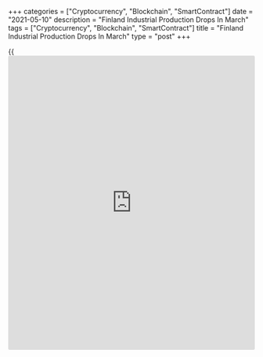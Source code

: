 +++
categories = ["Cryptocurrency", "Blockchain", "SmartContract"]
date = "2021-05-10"
description = "Finland Industrial Production Drops In March"
tags = ["Cryptocurrency", "Blockchain", "SmartContract"]
title = "Finland Industrial Production Drops In March"
type = "post"
+++

{{<iframe id="large-banner" src="https://www.bounty.group/#slide=2.0" width="100%" height="600" scrolling="no" style="border: 0px solid rgb(216, 221, 230); border-radius: 3px;">}}

Finland's industrial production decreased for the first time in three
months in March, data from Statistics Finland showed on Monday.

Industrial production dropped 2.1 percent month-on-month in March, after
a 2.1 percent rise in February.

Manufacturing output decreased 1.5 percent monthly in March, while
production of mining and quarrying grew 6.3 percent.

Among industries, production electrical, gas, steam and air conditioning
supply declined 2.6 percent. production of chemical industry and forest
industry fell by 1.5 percent and 0.9 percent, respectively.

On a yearly basis, industrial output declined 2.3 percent in March,
after a 3.4 percent growth in the previous month.

Separate data from the statistical office showed that the industrial
orders surged 23.3 percent yearly in March, following a 18.4 percent
rise in February.

For comments and feedback [contact](https://www.playgroundfx.com/contact/): editorial@rtt[news](https://www.letsplayfx.com/blog/forex-news-website/).com

[Economic News][1]

 **What parts of the world are seeing the best (and worst) economic
performances lately? Click[here][2] to check out our [Econ Scorecard][2]
and find out! See up-to-the-moment [ranking](https://www.playgroundfx.com/blog/crypto-exchange-ranking/)s for the best and worst
performers in [GDP][3], [unemployment rate][4], [inflation][2] and much
more.**

   1. www.rtt[news](https://www.letsplayfx.com/blog/forex-news-website/).com/Content/EconomicNews.aspx
   2. www.rtt[news](https://www.letsplayfx.com/blog/forex-news-website/).com/economic-scorecard/world-rank/CPI/highest-performance.aspx
   3. www.rtt[news](https://www.letsplayfx.com/blog/forex-news-website/).com/economic-scorecard/world-rank/GDP/highest-performance.aspx
   4. www.rtt[news](https://www.letsplayfx.com/blog/forex-news-website/).com/economic-scorecard/world-rank/unemployment-rate/lowest-performance.aspx
